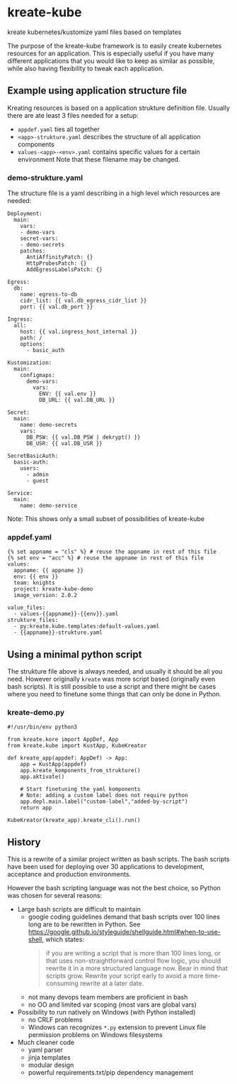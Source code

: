 # kreate-kube
kreate kubernetes/kustomize yaml files based on templates

The purpose of the kreate-kube framework is to easily create
kubernetes resources for an application.
This is especially useful if you have many different applications
that you would like to keep as similar as possible,
while also having flexibility to tweak each application.

## Example using application structure file
Kreating resources is based on a application strukture definition file.
Usually there are ate least 3 files needed for a setup:
- `appdef.yaml`  ties all together
- `<app>-strukture.yaml`  describes the structure of all application components
- `values-<app>-<env>.yaml`  contains specific values for a certain environment
Note that these filename may be changed.

### demo-strukture.yaml
The structure file is a yaml describing in a high level which resources
are needed:
```
Deployment:
  main:
    vars:
    - demo-vars
    secret-vars:
    - demo-secrets
    patches:
      AntiAffinityPatch: {}
      HttpProbesPatch: {}
      AddEgressLabelsPatch: {}

Egress:
  db:
    name: egress-to-db
    cidr_list: {{ val.db_egress_cidr_list }}
    port: {{ val.db_port }}

Ingress:
  all:
    host: {{ val.ingress_host_internal }}
    path: /
    options:
      - basic_auth

Kustomization:
  main:
    configmaps:
      demo-vars:
        vars:
          ENV: {{ val.env }}
          DB_URL: {{ val.DB_URL }}

Secret:
  main:
    name: demo-secrets
    vars:
      DB_PSW: {{ val.DB_PSW | dekrypt() }}
      DB_USR: {{ val.DB_USR }}

SecretBasicAuth:
  basic-auth:
    users:
      - admin
      - guest

Service:
  main:
    name: demo-service
```
Note: This shows only a small subset of possibilities of kreate-kube

### appdef.yaml
```
{% set appname = "cls" %} # reuse the appname in rest of this file
{% set env = "acc" %} # reuse the appname in rest of this file
values:
  appname: {{ appname }}
  env: {{ env }}
  team: knights
  project: kreate-kube-demo
  image_version: 2.0.2

value_files:
  - values-{{appname}}-{{env}}.yaml
strukture_files:
  - py:kreate.kube.templates:default-values.yaml
  - {{appname}}-strukture.yaml
```


## Using a minimal python script
The strukture file above is always needed, and usually it should be all you need.
However originally `kreate` was more script based (originally even bash scripts).
It is still possible to use a script and there might be cases where you need to finetune some things
that can only be done in Python.
### kreate-demo.py
```
#!/usr/bin/env python3

from kreate.kore import AppDef, App
from kreate.kube import KustApp, KubeKreator

def kreate_app(appdef: AppDef) -> App:
    app = KustApp(appdef)
    app.kreate_komponents_from_strukture()
    app.aktivate()

    # Start finetuning the yaml komponents
    # Note: adding a custom label does not require python
    app.depl.main.label("custom-label","added-by-script")
    return app

KubeKreator(kreate_app).kreate_cli().run()
```

## History
This is a rewrite of a similar project written as bash scripts.
The bash scripts have been used for deploying over 30 applications to
development, acceptance and production environments.

However the bash scripting language was not the best choice, so Python was chosen
for several reasons:
- Large bash scripts are difficult to maintain
  - google coding guidelines demand that bash scripts over 100 lines long are to be rewritten in Python.
    See https://google.github.io/styleguide/shellguide.html#when-to-use-shell, which states:
    > if you are writing a script that is more than 100 lines long, or that uses non-straightforward control flow logic,
    > you should rewrite it in a more structured language now.
    > Bear in mind that scripts grow.
    > Rewrite your script early to avoid a more time-consuming rewrite at a later date.
  - not many devops team members are proficient in bash
  - no OO and limited var scoping (most vars are global vars)
- Possibility to run natively on Windows (with Python installed)
  - no CRLF problems
  - Windows can recognizes `*.py` extension to prevent Linux file permission problems on Windows filesystems
- Much cleaner code
  - yaml parser
  - jinja templates
  - modular design
  - powerful requirements.txt/pip dependency management
